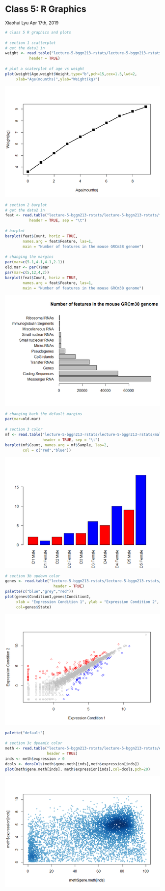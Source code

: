 Class 5: R Graphics
================
Xiaohui Lyu
Apr 17th, 2019

``` r
# class 5 R graphics and plots

# section 1 scatterplot
# get the data1 in
weight <- read.table("lecture-5-bggn213-rstats/lecture-5-bggn213-rstats/weight_chart.txt",
           header = TRUE)

# plot a scaterplot of age vs weight
plot(weight$Age,weight$Weight,type="b",pch=15,cex=1.5,lwd=2,
     xlab="Age(mounths)",ylab="Weight(kg)")
```

![](class05_files/figure-gfm/unnamed-chunk-1-1.png)<!-- -->

``` r
# section 2 barplot
# get the data2 in
feat <- read.table("lecture-5-bggn213-rstats/lecture-5-bggn213-rstats/feature_counts.txt",
           header = TRUE, sep = "\t")

# barplot
barplot(feat$Count, horiz = TRUE, 
        names.arg = feat$Feature, las=1,
        main = "Number of features in the mouse GRCm38 genome")

# changing the margins
par(mar=c(5.1,4.1,4.1,2.1))
old.mar <- par()$mar
par(mar=c(5,12,4,2))
barplot(feat$Count, horiz = TRUE, 
        names.arg = feat$Feature, las=1,
        main = "Number of features in the mouse GRCm38 genome")
```

![](class05_files/figure-gfm/unnamed-chunk-1-2.png)<!-- -->

``` r
# changing back the default margins
par(mar=old.mar)

# section 3 color
mf <- read.table("lecture-5-bggn213-rstats/lecture-5-bggn213-rstats/male_female_counts.txt",
                 header = TRUE, sep = "\t")
barplot(mf$Count, names.arg = mf$Sample, las=2,
        col = c("red","blue"))
```

![](class05_files/figure-gfm/unnamed-chunk-1-3.png)<!-- -->

``` r
# section 3b updown color
genes <- read.table("lecture-5-bggn213-rstats/lecture-5-bggn213-rstats/up_down_expression.txt",
                      header = TRUE)
palette(c("blue","grey","red"))
plot(genes$Condition1,genes$Condition2,
     xlab = "Expression Condition 1", ylab = "Expression Condition 2",
     col=genes$State)
```

![](class05_files/figure-gfm/unnamed-chunk-1-4.png)<!-- -->

``` r
palette("default")

# section 3c dynamic color
meth <- read.table("lecture-5-bggn213-rstats/lecture-5-bggn213-rstats/expression_methylation.txt",
                   header = TRUE)
inds <- meth$expression > 0
dcols <- densCols(meth$gene.meth[inds],meth$expression[inds])
plot(meth$gene.meth[inds], meth$expression[inds],col=dcols,pch=20)
```

![](class05_files/figure-gfm/unnamed-chunk-1-5.png)<!-- -->
